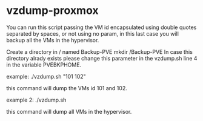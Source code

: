 # vzdump-proxmox

 You can run this script passing the VM id encapsulated using double quotes separated by spaces, or not using no param, in this last case you will backup all the VMs in the hypervisor.

Create a directory in / named Backup-PVE
mkdir /Backup-PVE
In case this directory alrady exists please change this parameter in the vzdump.sh line 4 in the variable PVEBKPHOME.

 example:
 ./vzdump.sh "101 102"

 this command will dump the VMs id 101 and 102.

 example 2:
 ./vzdump.sh

 this command will dump all VMs in the hypervisor.
 
